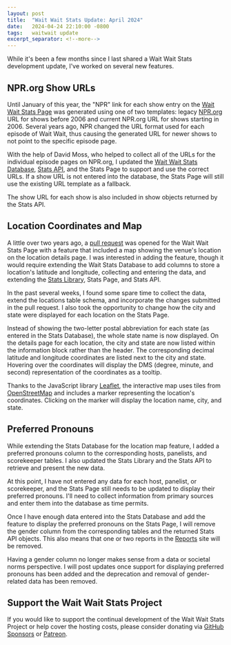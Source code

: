 ```yaml
---
layout: post
title:  "Wait Wait Stats Update: April 2024"
date:   2024-04-24 22:10:00 -0800
tags:   waitwait update
excerpt_separator: <!--more-->
---
```


While it's been a few months since I last shared a Wait Wait Stats development update, I've worked on several new features.

## NPR.org Show URLs

Until January of this year, the "NPR" link for each show entry on the [Wait Wait Stats Page](https://stats.wwdt.me) was generated using one of two templates: legacy [NPR.org](https://npr.org) URL for shows before 2006 and current NPR.org URL for shows starting in 2006. Several years ago, NPR changed the URL format used for each episode of Wait Wait, thus causing the generated URL for newer shows to not point to the specific episode page.
<!--more-->
With the help of David Moss, who helped to collect all of the URLs for the individual episode pages on NPR.org, I updated the [Wait Wait Stats Database](https://github.com/questionlp/wwdtm_database), [Stats API](https://api.wwdt.me), and the Stats Page to support and use the correct URLs. If a show URL is not entered into the database, the Stats Page will still use the existing URL template as a fallback.

The show URL for each show is also included in show objects returned by the Stats API.

## Location Coordinates and Map

A little over two years ago, a [pull request](https://github.com/questionlp/stats.wwdt.me/pull/17) was opened for the Wait Wait Stats Page with a feature that included a map showing the venue's location on the location details page. I was interested in adding the feature, though it would require extending the Wait Stats Database to add columns to store a location's latitude and longitude, collecting and entering the data, and extending the [Stats Library](https://github.com/questionlp/wwdtm), Stats Page, and Stats API.

In the past several weeks, I found some spare time to collect the data, extend the locations table schema, and incorporate the changes submitted in the pull request. I also took the opportunity to change how the city and state were displayed for each location on the Stats Page.

Instead of showing the two-letter postal abbreviation for each state (as entered in the Stats Database), the whole state name is now displayed. On the details page for each location, the city and state are now listed within the information block rather than the header. The corresponding decimal latitude and longitude coordinates are listed next to the city and state. Hovering over the coordinates will display the DMS (degree, minute, and second) representation of the coordinates as a tooltip.

Thanks to the JavaScript library [Leaflet](https://leafletjs.com), the interactive map uses tiles from [OpenStreetMap](https://openstreetmap.org) and includes a marker representing the location's coordinates. Clicking on the marker will display the location name, city, and state.

## Preferred Pronouns

While extending the Stats Database for the location map feature, I added a preferred pronouns column to the corresponding hosts, panelists, and scorekeeper tables. I also updated the Stats Library and the Stats API to retrieve and present the new data.

At this point, I have not entered any data for each host, panelist, or scorekeeper, and the Stats Page still needs to be updated to display their preferred pronouns. I'll need to collect information from primary sources and enter them into the database as time permits.

Once I have enough data entered into the Stats Database and add the feature to display the preferred pronouns on the Stats Page, I will remove the gender column from the corresponding tables and the returned Stats API objects. This also means that one or two reports in the [Reports](https://reports.wwdt.me) site will be removed.

Having a gender column no longer makes sense from a data or societal norms perspective. I will post updates once support for displaying preferred pronouns has been added and the deprecation and removal of gender-related data has been removed.

## Support the Wait Wait Stats Project

If you would like to support the continual development of the Wait Wait Stats Project or help cover the hosting costs, please consider donating via [GitHub Sponsors](https://github.com/sponsors/questionlp) or [Patreon](https://patreon.com/Linh_Pham).
